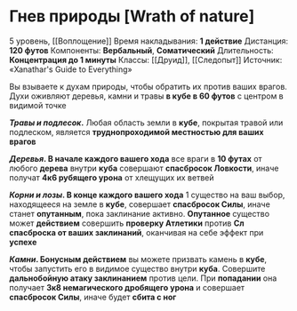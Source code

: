 # Гнев природы [Wrath of nature]
5 уровень, [[Воплощение]]
Время накладывания: **1 действие**
Дистанция: **120 футов**
Компоненты: **Вербальный**, **Соматический**
Длительность: **Концентрация до 1 минуты**
Классы: [[Друид]], [[Следопыт]]
Источник: «Xanathar's Guide to Everything»

Вы взываете к духам природы, чтобы обратить их против ваших врагов. Духи оживляют деревья, камни и травы **в кубе в 60 футов** с центром в видимой точке

**_Травы и подлесок_.** Любая область земли в **кубе**, покрытая травой или подлеском, является **труднопроходимой местностью для ваших врагов**

**_Деревья_. В начале каждого вашего хода** все враги в **10 футах** от любого **дерева** внутри **куба** совершают **спасбросок Ловкости**, иначе получат **4к6 рубящего урона** от хлещущих их ветвей

**_Корни и лозы_. В конце каждого вашего хода** 1 существо на ваш выбор, находящееся на земле в **кубе**, совершает **спасбросок Силы**, иначе станет **опутанным**, пока заклинание активно. **Опутанное** существо может **действием** совершить **проверку Атлетики** против **Сл спасброска от ваших заклинаний**, оканчивая на себе эффект при **успехе**

**_Камни_. Бонусным действием** вы можете призвать камень в **кубе**, чтобы запустить его в видимое существо внутри **куба**. Совершите **дальнобойную атаку заклинанием** против цели. При **попадании** она получает **3к8 немагического дробящего урона** и совершает **спасбросок Силы**, иначе будет **сбита с ног**